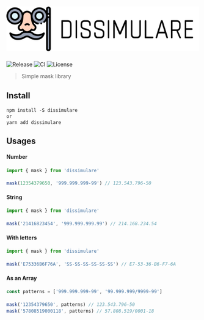 <h1 align="center">
  <img src="logo.png" alt="Dissimulate">
</h1>

![Release](https://img.shields.io/github/v/release/CallMeFabioo/dissimulare?include_prereleases)
![CI](https://github.com/CallMeFabioo/dissimulare/workflows/Dissimulare%20CI/badge.svg)
![License](https://img.shields.io/npm/l/dissimulare)

> Simple mask library

## Install

```shell
npm install -S dissimulare
or
yarn add dissimulare
```

## Usages

#### Number

```js
import { mask } from 'dissimulare'

mask(12354379650, '999.999.999-99') // 123.543.796-50
```

#### String

```js
import { mask } from 'dissimulare'

mask('21416823454', '999.999.999.99') // 214.168.234.54
```

#### With letters

```js
import { mask } from 'dissimulare'

mask('E75336B6F76A', 'SS-SS-SS-SS-SS-SS') // E7-53-36-B6-F7-6A
```

#### As an Array

```js
const patterns = ['999.999.999-99', '99.999.999/9999-99']

mask('12354379650', patterns) // 123.543.796-50
mask('57808519000118', patterns) // 57.808.519/0001-18
```
